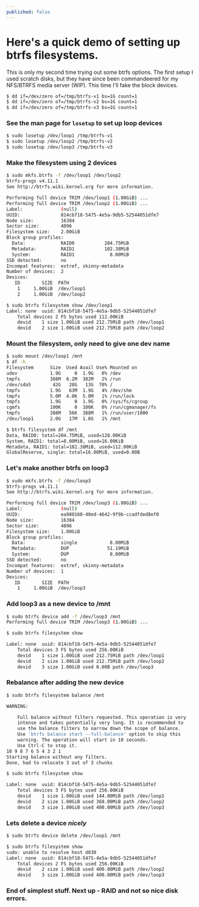 ```yaml
---
published: false
---
```



# Here's a quick demo of setting up btrfs filesystems.

This is only my second time trying out some btrfs options. The first setup I used scratch disks, but they have since been commandeered for my NFS/BTRFS media server (WIP).  This time I'll fake the block devices.

```sh
$ dd if=/dev/zero of=/tmp/btrfs-v1 bs=1G count=1
$ dd if=/dev/zero of=/tmp/btrfs-v2 bs=1G count=1
$ dd if=/dev/zero of=/tmp/btrfs-v3 bs=1G count=1
```

### See the man page for ``losetup`` to set up loop devices
```sh
$ sudo losetup /dev/loop1 /tmp/btrfs-v1
$ sudo losetup /dev/loop2 /tmp/btrfs-v2
$ sudo losetup /dev/loop3 /tmp/btrfs-v3
```

### Make the filesystem using 2 devices

```sh
$ sudo mkfs.btrfs -f /dev/loop1 /dev/loop2
btrfs-progs v4.11.1
See http://btrfs.wiki.kernel.org for more information.

Performing full device TRIM /dev/loop1 (1.00GiB) ...
Performing full device TRIM /dev/loop2 (1.00GiB) ...
Label:              (null)
UUID:               814cbf18-5475-4e5a-9db5-52544051dfe7
Node size:          16384
Sector size:        4096
Filesystem size:    2.00GiB
Block group profiles:
  Data:             RAID0           204.75MiB
  Metadata:         RAID1           102.38MiB
  System:           RAID1             8.00MiB
SSD detected:       no
Incompat features:  extref, skinny-metadata
Number of devices:  2
Devices:
   ID        SIZE  PATH
    1     1.00GiB  /dev/loop1
    2     1.00GiB  /dev/loop2
```

```sh
$ sudo btrfs filesystem show /dev/loop1
Label: none  uuid: 814cbf18-5475-4e5a-9db5-52544051dfe7
	Total devices 2 FS bytes used 112.00KiB
	devid    1 size 1.00GiB used 212.75MiB path /dev/loop1
	devid    2 size 1.00GiB used 212.75MiB path /dev/loop2
```

### Mount the filesystem, only need to give one dev name
```sh
$ sudo mount /dev/loop1 /mnt
$ df -h
Filesystem      Size  Used Avail Use% Mounted on
udev            1.9G     0  1.9G   0% /dev
tmpfs           388M  6.2M  382M   2% /run
/dev/sda5        42G   28G   13G  70% /
tmpfs           1.9G   63M  1.9G   4% /dev/shm
tmpfs           5.0M  4.0K  5.0M   1% /run/lock
tmpfs           1.9G     0  1.9G   0% /sys/fs/cgroup
cgmfs           100K     0  100K   0% /run/cgmanager/fs
tmpfs           388M   56K  388M   1% /run/user/1000
/dev/loop1      2.0G   17M  1.8G   1% /mnt

$ btrfs filesystem df /mnt
Data, RAID0: total=204.75MiB, used=128.00KiB
System, RAID1: total=8.00MiB, used=16.00KiB
Metadata, RAID1: total=102.38MiB, used=112.00KiB
GlobalReserve, single: total=16.00MiB, used=0.00B
```
### Let's make another btrfs on loop3
```sh
$ sudo mkfs.btrfs -f /dev/loop3 
btrfs-progs v4.11.1
See http://btrfs.wiki.kernel.org for more information.

Performing full device TRIM /dev/loop3 (1.00GiB) ...
Label:              (null)
UUID:               ea980160-40ed-4642-9f9b-ccadfded8ef0
Node size:          16384
Sector size:        4096
Filesystem size:    1.00GiB
Block group profiles:
  Data:             single            8.00MiB
  Metadata:         DUP              51.19MiB
  System:           DUP               8.00MiB
SSD detected:       no
Incompat features:  extref, skinny-metadata
Number of devices:  1
Devices:
   ID        SIZE  PATH
    1     1.00GiB  /dev/loop3
```
### Add loop3 as a new device to /mnt
```sh
$ sudo btrfs device add -f /dev/loop3 /mnt
Performing full device TRIM /dev/loop3 (1.00GiB) ...

$ sudo btrfs filesystem show 

Label: none  uuid: 814cbf18-5475-4e5a-9db5-52544051dfe7
	Total devices 3 FS bytes used 256.00KiB
	devid    1 size 1.00GiB used 212.75MiB path /dev/loop1
	devid    2 size 1.00GiB used 212.75MiB path /dev/loop2
	devid    3 size 1.00GiB used 0.00B path /dev/loop3
```
### Rebalance after adding the new device
```sh
$ sudo btrfs filesystem balance /mnt

WARNING:

	Full balance without filters requested. This operation is very
	intense and takes potentially very long. It is recommended to
	use the balance filters to narrow down the scope of balance.
	Use 'btrfs balance start --full-balance' option to skip this
	warning. The operation will start in 10 seconds.
	Use Ctrl-C to stop it.
10 9 8 7 6 5 4 3 2 1
Starting balance without any filters.
Done, had to relocate 3 out of 3 chunks

$ sudo btrfs filesystem show 

Label: none  uuid: 814cbf18-5475-4e5a-9db5-52544051dfe7
	Total devices 3 FS bytes used 256.00KiB
	devid    1 size 1.00GiB used 144.00MiB path /dev/loop1
	devid    2 size 1.00GiB used 368.00MiB path /dev/loop2
	devid    3 size 1.00GiB used 400.00MiB path /dev/loop3
```

### Lets delete a device *nicely*
```sh
$ sudo btrfs device delete /dev/loop1 /mnt

$ sudo btrfs filesystem show 
sudo: unable to resolve host d830
Label: none  uuid: 814cbf18-5475-4e5a-9db5-52544051dfe7
	Total devices 2 FS bytes used 256.00KiB
	devid    2 size 1.00GiB used 400.00MiB path /dev/loop2
	devid    3 size 1.00GiB used 400.00MiB path /dev/loop3
```
    
### End of simplest stuff.  Next up - RAID and not so nice disk errors.
